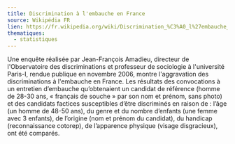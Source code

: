 ```yaml
---
title: Discrimination à l'embauche en France
source: Wikipédia FR
lien: https://fr.wikipedia.org/wiki/Discrimination_%C3%A0_l%27embauche_en_France
thematiques:
  - statistiques
---
```

Une enquête réalisée par Jean-François Amadieu, directeur de l'Observatoire des discriminations et professeur de sociologie à l'université Paris-I, rendue publique en novembre 2006, montre l'aggravation des discriminations à l'embauche en France. Les résultats des convocations à un entretien d’embauche qu’obtenaient un candidat de référence (homme de 28-30 ans, « français de souche » par son nom et prénom, sans photo) et des candidats factices susceptibles d’être discriminés en raison de : l’âge (un homme de 48-50 ans), du genre et du nombre d’enfants (une femme avec 3 enfants), de l’origine (nom et prénom du candidat), du handicap (reconnaissance cotorep), de l’apparence physique (visage disgracieux), ont été comparés.